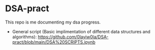 # DSA-pract
This repo is me documenting my dsa progress.
* General script (Basic implimentation of different data structures and algorithms): https://github.com/0layiw0la/DSA-pract/blob/main/DSA%20SCRIPTS.ipynb
